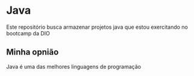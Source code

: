 # Java
Este repositório busca armazenar projetos java que estou exercitando no bootcamp da DIO
## Minha opnião
Java é uma das melhores linguagens de programação

